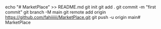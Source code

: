 echo "# MarketPlace" >> README.md
git init
git add .
git commit -m "first commit"
git branch -M main
git remote add origin https://github.com/fahiiiiii/MarketPlace.git
git push -u origin main#   M a r k e t P l a c e  
 